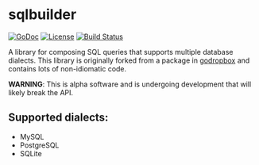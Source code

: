 # sqlbuilder

[![GoDoc](https://godoc.org/github.com/coreos/sqlbuilder?status.svg)](https://godoc.org/github.com/coreos/sqlbuilder)
[![License](https://img.shields.io/badge/license-BSD-blue.svg)](https://en.wikipedia.org/wiki/BSD_licenses#3-clause_license_.28.22Revised_BSD_License.22.2C_.22New_BSD_License.22.2C_or_.22Modified_BSD_License.22.29)
[![Build Status](https://api.travis-ci.org/coreos/sqlbuilder.svg?branch=master)](https://travis-ci.org/coreos/sqlbuilder)

A library for composing SQL queries that supports multiple database dialects.
This library is originally forked from a package in [godropbox](https://github.com/dropbox/godropbox) and contains lots of non-idiomatic code.

**WARNING**: This is alpha software and is undergoing development that will likely break the API.

## Supported dialects:

- MySQL
- PostgreSQL
- SQLite
